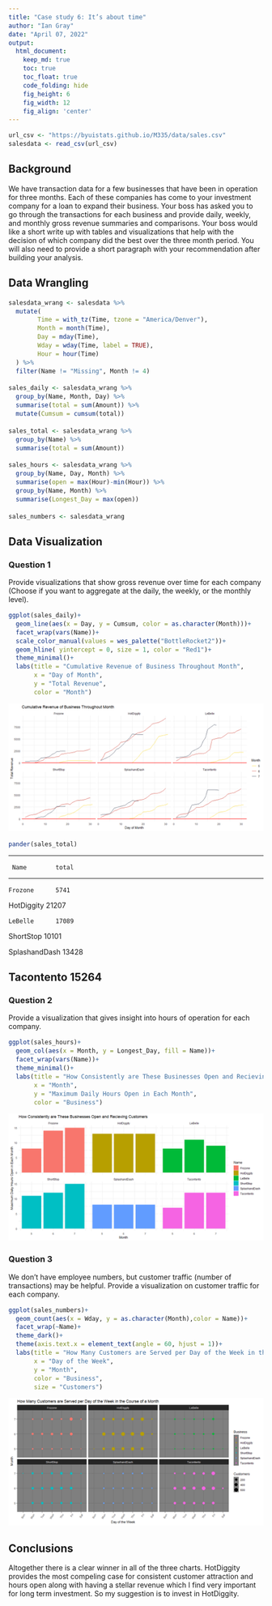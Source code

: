 ```yaml
---
title: "Case study 6: It’s about time"
author: "Ian Gray"
date: "April 07, 2022"
output:
  html_document:  
    keep_md: true
    toc: true
    toc_float: true
    code_folding: hide
    fig_height: 6
    fig_width: 12
    fig_align: 'center'
---
```







```r
url_csv <- "https://byuistats.github.io/M335/data/sales.csv"
salesdata <- read_csv(url_csv)
```

## Background

We have transaction data for a few businesses that have been in operation for three months. Each of these companies has come to your investment company for a loan to expand their business. Your boss has asked you to go through the transactions for each business and provide daily, weekly, and monthly gross revenue summaries and comparisons. Your boss would like a short write up with tables and visualizations that help with the decision of which company did the best over the three month period. You will also need to provide a short paragraph with your recommendation after building your analysis.

## Data Wrangling


```r
salesdata_wrang <- salesdata %>% 
  mutate(
        Time = with_tz(Time, tzone = "America/Denver"),
        Month = month(Time),
        Day = mday(Time),
        Wday = wday(Time, label = TRUE),
        Hour = hour(Time)
  ) %>% 
  filter(Name != "Missing", Month != 4)

sales_daily <- salesdata_wrang %>%
  group_by(Name, Month, Day) %>% 
  summarise(total = sum(Amount)) %>% 
  mutate(Cumsum = cumsum(total))

sales_total <- salesdata_wrang %>%
  group_by(Name) %>% 
  summarise(total = sum(Amount))

sales_hours <- salesdata_wrang %>% 
  group_by(Name, Day, Month) %>% 
  summarise(open = max(Hour)-min(Hour)) %>% 
  group_by(Name, Month) %>% 
  summarise(Longest_Day = max(open))

sales_numbers <- salesdata_wrang 
```

## Data Visualization

### Question 1

Provide visualizations that show gross revenue over time for each company (Choose if you want to aggregate at the daily, the weekly, or the monthly level).


```r
ggplot(sales_daily)+
  geom_line(aes(x = Day, y = Cumsum, color = as.character(Month)))+
  facet_wrap(vars(Name))+
  scale_color_manual(values = wes_palette("BottleRocket2"))+
  geom_hline( yintercept = 0, size = 1, color = "Red1")+
  theme_minimal()+
  labs(title = "Cumulative Revenue of Business Throughout Month",
       x = "Day of Month", 
       y = "Total Revenue", 
       color = "Month")
```

![](Case_study_6_files/figure-html/plot_data-1.png)<!-- -->

```r
pander(sales_total)
```


-----------------------
     Name        total 
--------------- -------
    Frozone      5741  

  HotDiggity     21207 

    LeBelle      17089 

   ShortStop     10101 

 SplashandDash   13428 

  Tacontento     15264 
-----------------------

### Question 2

Provide a visualization that gives insight into hours of operation for each company.


```r
ggplot(sales_hours)+
  geom_col(aes(x = Month, y = Longest_Day, fill = Name))+
  facet_wrap(vars(Name))+
  theme_minimal()+
  labs(title = "How Consistently are These Businesses Open and Recieving Customers",
       x = "Month", 
       y = "Maximum Daily Hours Open in Each Month", 
       color = "Business")
```

![](Case_study_6_files/figure-html/unnamed-chunk-2-1.png)<!-- -->

### Question 3

We don’t have employee numbers, but customer traffic (number of transactions) may be helpful. Provide a visualization on customer traffic for each company.


```r
ggplot(sales_numbers)+
  geom_count(aes(x = Wday, y = as.character(Month),color = Name))+
  facet_wrap(~Name)+
  theme_dark()+
  theme(axis.text.x = element_text(angle = 60, hjust = 1))+
  labs(title = "How Many Customers are Served per Day of the Week in the Course of a Month",
       x = "Day of the Week", 
       y = "Month", 
       color = "Business",
       size = "Customers")
```

![](Case_study_6_files/figure-html/unnamed-chunk-3-1.png)<!-- -->

## Conclusions

Altogether there is a clear winner in all of the three charts. HotDiggity provides the most compeling case for consistent customer attraction and hours open along with having a stellar revenue which I find very important for long term investment. So my suggestion is to invest in HotDiggity.
